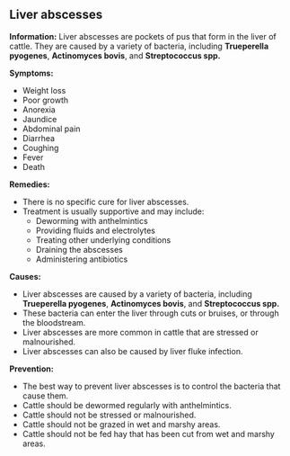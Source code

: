 ## Liver abscesses

**Information:** Liver abscesses are pockets of pus that form in the liver of cattle. They are caused by a variety of bacteria, including **Trueperella pyogenes**, **Actinomyces bovis**, and **Streptococcus spp.**

**Symptoms:**

* Weight loss
* Poor growth
* Anorexia
* Jaundice
* Abdominal pain
* Diarrhea
* Coughing
* Fever
* Death

**Remedies:**

* There is no specific cure for liver abscesses.
* Treatment is usually supportive and may include:
    * Deworming with anthelmintics
    * Providing fluids and electrolytes
    * Treating other underlying conditions
    * Draining the abscesses
    * Administering antibiotics

**Causes:**

* Liver abscesses are caused by a variety of bacteria, including **Trueperella pyogenes**, **Actinomyces bovis**, and **Streptococcus spp.**
* These bacteria can enter the liver through cuts or bruises, or through the bloodstream.
* Liver abscesses are more common in cattle that are stressed or malnourished.
* Liver abscesses can also be caused by liver fluke infection.

**Prevention:**

* The best way to prevent liver abscesses is to control the bacteria that cause them.
* Cattle should be dewormed regularly with anthelmintics.
* Cattle should not be stressed or malnourished.
* Cattle should not be grazed in wet and marshy areas.
* Cattle should not be fed hay that has been cut from wet and marshy areas.


